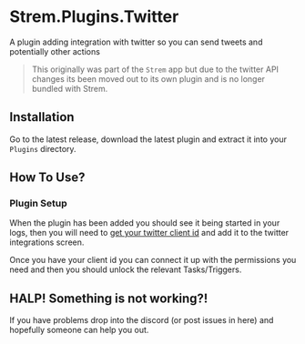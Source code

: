 # Strem.Plugins.Twitter

A plugin adding integration with twitter so you can send tweets and potentially other actions

> This originally was part of the `Strem` app but due to the twitter API changes its been moved out to its own plugin and is no longer bundled with Strem.

## Installation

Go to the latest release, download the latest plugin and extract it into your `Plugins` directory.

## How To Use?

### Plugin Setup

When the plugin has been added you should see it being started in your logs, then you will need to [get your twitter client id](https://developer.twitter.com/en/docs/twitter-api/getting-started/getting-access-to-the-twitter-api) and add it to the twitter integrations screen. 

Once you have your client id you can connect it up with the permissions you need and then you should unlock the relevant Tasks/Triggers.

## HALP! Something is not working?!

If you have problems drop into the discord (or post issues in here) and hopefully someone can help you out.